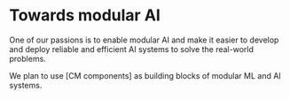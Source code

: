 # Towards modular AI

One of our passions is to enable modular AI and make it easier to develop and deploy reliable and efficient AI systems to solve the real-world problems.

We plan to use [CM components] as building blocks of modular ML and AI systems.
